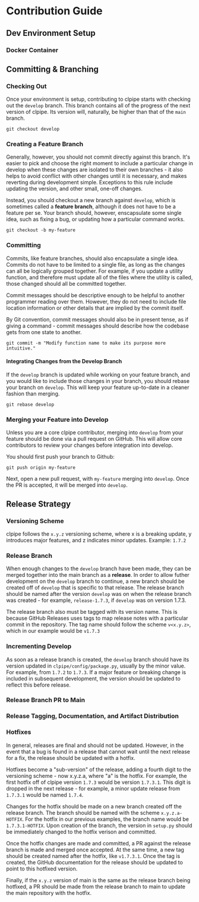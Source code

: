 # Contribution Guide

## Dev Environment Setup

### Docker Container

## Committing & Branching

### Checking Out

Once your environment is setup, contributing to clpipe starts with checking out the
`develop` branch. This branch contains all of the progress of the next version of clpipe.
Its version will, naturally, be higher than that of the `main` branch.

`git checkout develop`

### Creating a Feature Branch

Generally, however, you should not commit directly against this branch.
It's easier to pick and choose the right moment to include a particular change in develop
when these changes are isolated to their own branches - it also helps to avoid conflict
with other changes until it is necessary, and makes reverting during development simple.
Exceptions to this rule include updating the version, and other small, one-off changes.

Instead, you should checkout a new branch against `develop`, which is sometimes called
a **feature branch**, although it does not have to be a feature per se. Your branch should,
however, enscapsulate some single idea, such as fixing a bug, or updating how a
particular command works.

`git checkout -b my-feature`

### Committing

Commits, like feature branches, should also encapsulate a single idea. Commits do not have
to be limited to a single file, as long as the changes can all be logically grouped together.
For example, if you update a utility function, and therefore must update all of the files
where the utility is called, those changed should all be committed together.

Commit messages should be descriptive enough to be helpful to another programmer reading
over them. However, they do not need to include file location information or other
details that are implied by the commit itself.

By Git convention, commit messages should also be in present tense, as if giving a
command - commit messages should describe how the codebase gets from one state to another.

`git commit -m "Modify function name to make its purpose more intuitive."`

#### Integrating Changes from the Develop Branch

If the `develop` branch is updated while working on your feature branch, and you would
like to include those changes in your branch, you should rebase your branch on `develop`.
This will keep your feature up-to-date in a cleaner fashion than merging.

`git rebase develop`

### Merging your Feature into Develop

Unless you are a core clpipe contributor, merging into `develop` from your feature 
should be done via a pull request on GitHub. This will allow core contributors to review
your changes before integration into develop.

You should first push your branch to Github:

`git push origin my-feature`

Next, open a new pull request, with `my-feature` merging into `develop`. Once the
PR is accepted, it will be merged into `develop`.


## Release Strategy

### Versioning Scheme

clpipe follows the `x.y.z` versioning scheme, where x is a breaking update, y introduces
major features, and z indicates minor updates. Example: `1.7.2`

### Release Branch

When enough changes to the `develop` branch have been made, they can be merged together into
the main branch as a **release**. In order to allow futher development on the `develop`
branch to continue, a new branch should be created off of `develop` that is specific to that release.
The release branch should be named after the version `develop` was on when the release
branch was created - for example, `release-1.7.3`, if `develop` was on version 1.7.3.

The release branch also must be tagged with its version name. This is because
GitHub Releases uses tags to map release notes with a particular commit in the
repository. The tag name should follow the scheme `v<x.y.z>`, which in our example
would be `v1.7.3`


### Incrementing Develop

As soon as a release branch is created, the `develop` branch should have its version
updated in `clpipe/config/package.py`, usually by the minor value. For example, from `1.7.2` to `1.7.3`. If a major feature or breaking change
is included in subsequent development, the version should be updated to reflect this before release.

### Release Branch PR to Main

### Release Tagging, Documentation, and Artifact Distribution

### Hotfixes

In general, releases are final and should not be updated. However, 
in the event that a bug is found in a release that cannot wait until the next release
for a fix, the release should be updated with a hotfix. 

Hotfixes become a "sub-version"
of the release, adding a fourth digit to the versioning scheme - now x.y.z.a, where
"a" is the hotfix. For example, the first hotfix off of clpipe version `1.7.3` would be 
version `1.7.3.1`. This digit is dropped in the next release - for example, a minor update
release from `1.7.3.1` would be named `1.7.4`. 

Changes for the hotfix should be made on a new branch created off the release branch. The
branch should be named with the scheme `x.y.z.a-HOTFIX`. For the hotfix in our previous examples,
the branch name would be `1.7.3.1-HOTFIX`. Upon creation of the branch, the version in
`setup.py` should be immediately changed to the hotfix verison and committed.

Once the hotfix changes are made and committed, a PR against the release branch is made
and merged once accepted. At the same time, a new tag should be created 
named after the hotfix, like `v1.7.3.1`. Once the tag is created, the GitHub documentation
for the release should be updated to point to this hotfixed version.

Finally, if the `x.y.z` version of main is the same as the release branch being
hotfixed, a PR should be made from the release branch to main to update
the main repository with the hotfix.

